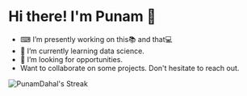# Hi there! I'm Punam 👋

<!--
**PunamDahal/PunamDahal** is a ✨ _special_ ✨ repository because its `README.md` (this file) appears on your GitHub profile.

Here are some ideas to get you started:

- 😄 Pronouns: ...
- ⚡ Fun fact: ...
- 📫 How to reach me:![image](https://github.com/PunamDahal/PunamDahal/assets/104304324/4f076900-c811-4cde-86ca-c2bd66b53419)
![PunamDahal's Stats](https://github-readme-stats.vercel.app/api?username=PunamDahal&theme=default&show_icons=true&hide_border=true&count_private=true)

-->

- ⌨ I’m presently working on this📚 and that💻
- 📖 I’m currently learning data science.
- 🔦 I’m looking for opportunities.
- Want to collaborate on some projects. Don't hesitate to reach out.


![PunamDahal's Streak](https://github-readme-streak-stats.herokuapp.com/?user=PunamDahal&theme=default&hide_border=true)

